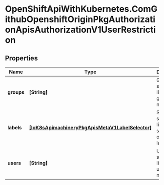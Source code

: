 # OpenShiftApiWithKubernetes.ComGithubOpenshiftOriginPkgAuthorizationApisAuthorizationV1UserRestriction

## Properties
Name | Type | Description | Notes
------------ | ------------- | ------------- | -------------
**groups** | **[String]** | Groups specifies a list of literal group names. | 
**labels** | [**[IoK8sApimachineryPkgApisMetaV1LabelSelector]**](IoK8sApimachineryPkgApisMetaV1LabelSelector.md) | Selectors specifies a list of label selectors over user labels. | 
**users** | **[String]** | Users specifies a list of literal user names. | 


